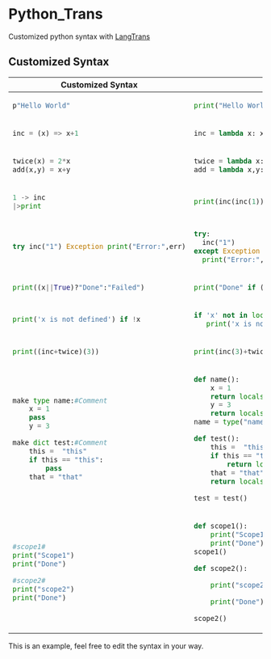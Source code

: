 # Python_Trans
Customized python syntax with [LangTrans](https://github.com/LangTrans/LangTrans)
## Customized Syntax
<table>

<thead>

<tr>

<th>Customized Syntax</th>

<th>Original Syntax</th>

</tr>

</thead>

<tbody>

<tr>



<td>


```py
p"Hello World"
```


</td>

<td>


```py
print("Hello World")
```


</td>

</tr>

<tr>



<td>


```py
inc = (x) => x+1
```


</td>

<td>


```py
inc = lambda x: x+1
```


</td>

</tr>

<tr>



<td>


```py
twice(x) = 2*x
add(x,y) = x+y
```


</td>

<td>


```py
twice = lambda x:2*x
add = lambda x,y:x+y
```


</td>

</tr>

<tr>



<td>


```py
1 -> inc 
|>print
```


</td>

<td>


```py
print(inc(inc(1)))
```


</td>

</tr>

<tr>



<td>


```py
try inc("1") Exception print("Error:",err)
```


</td>

<td>


```py
try:
  inc("1")
except Exception as err:
  print("Error:",err)
```


</td>

</tr>

<tr>



<td>


```py
print((x||True)?"Done":"Failed")
```


</td>

<td>


```py
print("Done" if (x if 'x' in locals() else True) else "Failed")
```


</td>

</tr>

<tr>



<td>


```py
print('x is not defined') if !x
```


</td>

<td>


```py
if 'x' not in locals():
   print('x is not defined')
```


</td>

</tr>

<tr>



<td>


```py
print((inc+twice)(3))
```


</td>

<td>


```py
print(inc(3)+twice(3))
```


</td>

</tr>

<tr>



<td>


```py
make type name:#Comment
    x = 1
    pass
    y = 3

make dict test:#Comment
    this =  "this"
    if this == "this":
        pass
    that = "that"
```


</td>

<td>


```py
def name():
    x = 1
    return locals()
    y = 3
    return locals()
name = type("name", (), name())

def test():
    this =  "this"
    if this == "this":
        return locals()
    that = "that"
    return locals()

test = test()
```


</td>

</tr>

<tr>



<td>


```py
#scope1#
print("Scope1")
print("Done")

#scope2#
print("scope2")
print("Done")
```


</td>

<td>


```py
def scope1():
    print("Scope1")
    print("Done")
scope1()

def scope2():

    print("scope2")

    print("Done")

scope2()
```


</td>

</tr>

</tbody>

</table>

This is an example, feel free to edit the syntax in your way.
